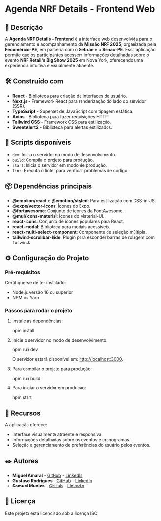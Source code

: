 # Agenda NRF Details - Frontend Web

## 📜 Descrição

A **Agenda NRF Details - Frontend** é a interface web desenvolvida para o gerenciamento e acompanhamento da **Missão NRF 2025**, organizada pela **Fecomércio-PE**, em parceria com o **Sebrae** e o **Senac-PE**. Essa aplicação permite que os participantes acessem informações detalhadas sobre o evento **NRF Retail's Big Show 2025** em Nova York, oferecendo uma experiência intuitiva e visualmente atraente.

## 🛠️ Construído com

- **React** - Biblioteca para criação de interfaces de usuário.
- **Next.js** - Framework React para renderização do lado do servidor (SSR).
- **TypeScript** - Superset de JavaScript com tipagem estática.
- **Axios** - Biblioteca para fazer requisições HTTP.
- **Tailwind CSS** - Framework CSS para estilização.
- **SweetAlert2** - Biblioteca para alertas estilizados.

## 📄 Scripts disponíveis

- `dev`: Inicia o servidor no modo de desenvolvimento.
- `build`: Compila o projeto para produção.
- `start`: Inicia o servidor em modo de produção.
- `lint`: Executa o linter para verificar problemas de código.

## 📦 Dependências principais

- **@emotion/react** e **@emotion/styled**: Para estilização com CSS-in-JS.
- **@expo/vector-icons**: Ícones do Expo.
- **@fortawesome**: Conjunto de ícones da FontAwesome.
- **@mui/icons-material**: Ícones do Material-UI.
- **react-icons**: Conjunto de ícones populares para React.
- **react-modal**: Biblioteca para modais acessíveis.
- **react-multi-select-component**: Componente de seleção múltipla.
- **tailwind-scrollbar-hide**: Plugin para esconder barras de rolagem com Tailwind.

## ⚙️ Configuração do Projeto

### Pré-requisitos

Certifique-se de ter instalado:

- Node.js versão 16 ou superior
- NPM ou Yarn

### Passos para rodar o projeto

1. Instale as dependências:

   npm install

2. Inicie o servidor no modo de desenvolvimento:

   npm run dev

   O servidor estará disponível em: [http://localhost:3000](http://localhost:3000).

3. Para compilar o projeto para produção:

   npm run build

4. Para iniciar o servidor em produção:

   npm start

## 🚀 Recursos

A aplicação oferece:

- Interface visualmente atraente e responsiva.
- Informações detalhadas sobre os eventos e cronogramas.
- Seleção e gerenciamento de preferências do usuário pelos eventos.



## ✒️ Autores

- **Miguel Amaral** - [GitHub](https://github.com/miguelamaral254) - [LinkedIn](https://linkedin.com/in/miguelamaral254/)
- **Gustavo Rodrigues** - [GitHub](https://github.com/GuusRodrigues) - [LinkedIn](https://linkedin.com/in/gustavo-rodrigues-6529b0273/)
- **Samuel Munizs** - [GitHub](https://github.com/DevSamuelMuniz) - [LinkedIn](https://linkedin.com/in/samuel-muniz-4b5a3126a)


## 📝 Licença

Este projeto está licenciado sob a licença ISC.
